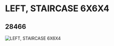 # LEFT, STAIRCASE 6X6X4
## 28466
![LEFT, STAIRCASE 6X6X4](https://lc-www-live-s.legocdn.com/media/bricks/5/2/6177203.jpg)